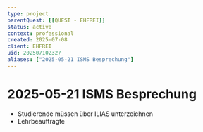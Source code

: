 ```yaml
---
type: project
parentQuest: [[QUEST - EHFREI]]
status: active
context: professional
created: 2025-07-08
client: EHFREI
uid: 202507102327
aliases: ["2025-05-21 ISMS Besprechung"]
---
```


# 2025-05-21 ISMS Besprechung

- Studierende müssen über ILIAS unterzeichnen
- Lehrbeauftragte 